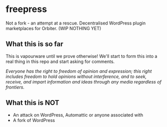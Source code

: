 # freepress
Not a fork - an attempt at a rescue. Decentralised WordPress plugin marketplaces for Orbiter. (WIP NOTHING YET)

## What this is so far
This is vapourware until we prove otherwise! We'll start to form this into a real thing in this repo and start asking for comments.

*Everyone has the right to freedom of opinion and expression; this right includes freedom to hold opinions without interference, and to seek, receive, and impart information and ideas through any media regardless of frontiers.*

## What this is NOT
* An attack on WordPress, Automattic or anyone associated with
* A fork of WordPress
